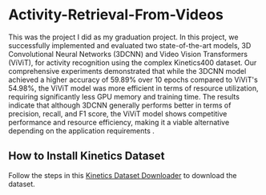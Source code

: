 # Activity-Retrieval-From-Videos

This was the project I did as my graduation project.
In this project, we successfully implemented and evaluated two state-of-the-art models, 3D Convolutional Neural Networks (3DCNN) and Video Vision Transformers (ViViT), for activity recognition using the complex Kinetics400 dataset. Our comprehensive experiments demonstrated that while the 3DCNN model achieved a higher accuracy of 59.89% over 10 epochs compared to ViViT's 54.98%, the ViViT model was more efficient in terms of resource utilization, requiring significantly less GPU memory and training time. The results indicate that although 3DCNN generally performs better in terms of precision, recall, and F1 score, the ViViT model shows competitive performance and resource efficiency, making it a viable alternative depending on the application requirements .

## How to Install Kinetics Dataset

Follow the steps in this [Kinetics Dataset Downloader](https://github.com/rocksyne/kinetics-dataset-downloader) to download the dataset.

